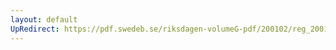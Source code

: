 ```yaml
---
layout: default
UpRedirect: https://pdf.swedeb.se/riksdagen-volumeG-pdf/200102/reg_200102/reg_200102_0573.pdf
---
```


